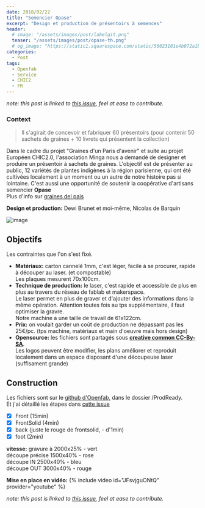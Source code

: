 ```yaml
---
date: 2018/02/22
title: "Semencier Opase"
excerpt: "Design et production de présentoirs à semences"
header:
  # image: "/assets/images/post/labelgit.png"
  teaser: "/assets/images/post/opase-th.png"
  # og_image: "https://static1.squarespace.com/static/56023101e4b072a1b1866505/t/56be1e4b37013b18611e028b/1455300256034/before-after.jpg"
categories:
  - Post
tags:
  - Openfab
  - Service
  - CHIC2
  - FR
---
```


*note: this post is linked to [this issue](https://github.com/openfab-lab/openfab/issues/139), feel at ease to contribute.*

### Context
> Il s'agirait de concevoir et fabriquer 60 présentoirs (pour contenir 50 sachets de graines + 10 livrets qui présentent la collection)

Dans le cadre du projet "Graines d'un Paris d'avenir" et suite au projet Européen CHIC2.0, l'association Minga nous a demandé de designer et produire un présentoir à sachets de graines.
L'objectif est de présenter au public, 12 variétés de plantes indigènes à la région parisienne, qui ont été cultivées localement à un moment ou un autre de notre histoire pas si lointaine.
C'est aussi une opportunité de soutenir la coopérative d'artisans semencier **Opase**   
Plus d'info sur [graines del pais](https://www.grainesdelpais.com/)

**Design et production:**
Dewi Brunet et moi-même, Nicolas de Barquin

![image](https://user-images.githubusercontent.com/12049360/30280664-a3106e0c-9710-11e7-9b71-5af9e53f0010.png)

## Objectifs
Les contraintes que l'on s'est fixé.
- **Matériaux:** carton cannelé 1mm, c'est léger, facile à se procurer, rapide à découper au laser. (et compostable)   
Les plaques mesurent 70x100cm.
- **Technique de production:** le laser, c'est rapide et accessible de plus en plus au travers du réseau de fablab et makerspace.  
Le laser permet en plus de graver et d'ajouter des informations dans la même opération. Attention toutes fois au tps supplémentaire, il faut optimiser la gravre.  
Notre machine a une taille de travail de 61x122cm.
- **Prix:** on voulait garder un coût de production ne dépassant pas les 25€/pc. (tps machine, matériaux et main d'oeuvre mais hors design)
- **Opensource:** les fichiers sont partagés sous [**creative common CC-By-SA**](https://github.com/openfab-lab/Opase/blob/master/LICENCE.md).  
Les logos peuvent être modifier, les plans améliorer et reproduit localement dans un espace disposant d'une découpeuse laser (suffisament grande)

## Construction
Les fichiers sont sur le [github d'Openfab,](https://github.com/openfab-lab/Opase) dans le dossier /ProdReady.  
Et j'ai détaillé les étapes dans [cette issue](https://github.com/openfab-lab/openfab/issues/144)  

- [x] Front (15min)
- [x] FrontSolid (4min)
- [x] back (juste le rouge de frontsolid, - d'1min)
- [x] foot (2min)

**vitesse:**
gravure à 2000x25% - vert  
découpe précise 1500x40% - rose  
découpe IN 2500x40% - bleu  
découpe OUT 3000x40% - rouge  

**Mise en place en vidéo:**
{% include video id="JFsvjguONtQ" provider="youtube" %}

*note: this post is linked to [this issue](https://github.com/openfab-lab/openfab/issues/139), feel at ease to contribute.*
